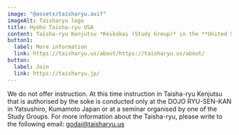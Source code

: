 ```yaml
---
image: "@assets/taisharyu.avif"
imageAlt: Taisharyu logo
title: Hyoho Taisha-ryu USA
content: Taisha-ryu Kenjutsu *Keikokai (Study Group)* in the **United States**
button1:
  label: More information
  link: https://taisharyu.us/about/https://taisharyu.us/about/
button:
  label: Join
  link: https://taisharyu.jp/
---
```

We do not offer instruction. At this time instruction in Taisha-ryu Kenjutsu that is authorised by the soke is conducted only at the DOJO RYU-SEN-KAN in Yatsushiro, Kumamoto Japan or at a seminar organised by one of the Study Groups. For more information about the Taisha-ryu, please write to the following email: godai@taisharyu.us

